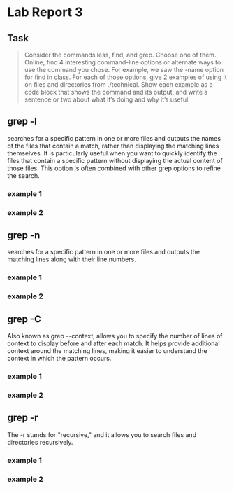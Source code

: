 # Lab Report 3

## Task
> Consider the commands less, find, and grep. Choose one of them. Online, find 4 interesting command-line options or alternate ways to use the command you chose. For example, we saw the -name option for find in class. For each of those options, give 2 examples of using it on files and directories from ./technical. Show each example as a code block that shows the command and its output, and write a sentence or two about what it’s doing and why it’s useful.

## grep -l
searches for a specific pattern in one or more files and outputs the names of the files that contain a match, rather than displaying the matching lines themselves. It is particularly useful when you want to quickly identify the files that contain a specific pattern without displaying the actual content of those files. This option is often combined with other grep options to refine the search.

### example 1

### example 2


## grep -n
searches for a specific pattern in one or more files and outputs the matching lines along with their line numbers. 

### example 1

### example 2


## grep -C
Also known as grep --context, allows you to specify the number of lines of context to display before and after each match. It helps provide additional context around the matching lines, making it easier to understand the context in which the pattern occurs.

### example 1

### example 2


## grep -r
The -r stands for "recursive," and it allows you to search files and directories recursively.

### example 1

### example 2

